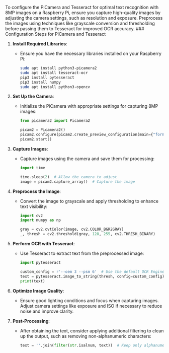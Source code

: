 To configure the PiCamera and Tesseract for optimal text recognition with 8MP images on a Raspberry Pi, ensure you capture high-quality images by adjusting the camera settings, such as resolution and exposure. Preprocess the images using techniques like grayscale conversion and thresholding before passing them to Tesseract for improved OCR accuracy. ### Configuration Steps for PiCamera and Tesseract

1. **Install Required Libraries**:
   - Ensure you have the necessary libraries installed on your Raspberry Pi:
     ```bash
     sudo apt install python3-picamera2
     sudo apt install tesseract-ocr
     pip3 install pytesseract
     pip3 install numpy
     sudo apt install python3-opencv
     ```

2. **Set Up the Camera**:
   - Initialize the PiCamera with appropriate settings for capturing 8MP images:
     ```python
     from picamera2 import Picamera2

     picam2 = Picamera2()
     picam2.configure(picam2.create_preview_configuration(main={"format": 'XRGB8888', "size": (1920, 1080)}))  # 8MP resolution
     picam2.start()
     ```

3. **Capture Images**:
   - Capture images using the camera and save them for processing:
     ```python
     import time

     time.sleep(2)  # Allow the camera to adjust
     image = picam2.capture_array()  # Capture the image
     ```

4. **Preprocess the Image**:
   - Convert the image to grayscale and apply thresholding to enhance text visibility:
     ```python
     import cv2
     import numpy as np

     gray = cv2.cvtColor(image, cv2.COLOR_BGR2GRAY)
     _, thresh = cv2.threshold(gray, 128, 255, cv2.THRESH_BINARY)
     ```

5. **Perform OCR with Tesseract**:
   - Use Tesseract to extract text from the preprocessed image:
     ```python
     import pytesseract

     custom_config = r'--oem 3 --psm 6'  # Use the default OCR Engine Mode and Page Segmentation Mode
     text = pytesseract.image_to_string(thresh, config=custom_config)
     print(text)
     ```

6. **Optimize Image Quality**:
   - Ensure good lighting conditions and focus when capturing images. Adjust camera settings like exposure and ISO if necessary to reduce noise and improve clarity.

7. **Post-Processing**:
   - After obtaining the text, consider applying additional filtering to clean up the output, such as removing non-alphanumeric characters:
     ```python
     text = ''.join(filter(str.isalnum, text))  # Keep only alphanumeric characters
     ```